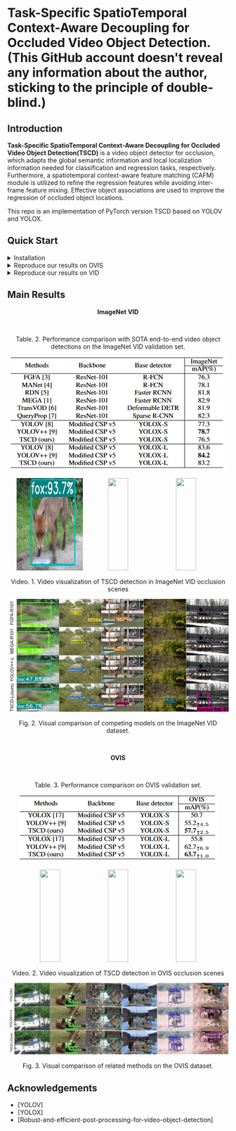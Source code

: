 

# Task-Specific SpatioTemporal Context-Aware Decoupling for Occluded Video Object Detection. (This GitHub account doesn't reveal any information about the author, sticking to the principle of double-blind.)


## Introduction

**Task-Specific SpatioTemporal Context-Aware Decoupling for Occluded Video Object Detection(TSCD)** is a video object detector for occlusion, which adapts the global semantic information and local localization information needed for classification and regression tasks, respectively. Furthermore, a spatiotemporal context-aware feature matching (CAFM) module is utilized to refine the regression features while avoiding inter-frame feature mixing. Effective object associations are used to improve the regression of occluded object locations.

This repo is an implementation of PyTorch version TSCD based on YOLOV and YOLOX.


## Quick Start

<details>
<summary>Installation</summary>

Install TSCD from source.
```shell
git clone git@github.com:Video-Object-Detection/TSCD.git
cd TSCD
```

Create conda env.
```shell
conda create -n tscd python=3.8.19

conda activate tscd

pip install -r requirements.txt

pip3 install -v -e .
```
</details>


<details>
<summary>Reproduce our results on OVIS</summary>

OVIS is used to validate the effect of detecting occluded objects.The training set consists of 607 videos. Because only the annotation of the training set is publicly available, the original OVIS training set was partitioned into training and validation sets with an approximate ratio of 7:3 for each category.

<p align="center">Table 1. Number of labels for each category in the training and validation sets.</p>

| The Number of Training Labels                                                                   | The Number of Validation Labels                                                            |
|-------------------------------------------------------------------------------------------------|--------------------------------------------------------------------------------------------|
| ![The Number of Training Labels](OVIS_Preprocess/division/datasets_visual/Training_Labels.png) | ![The Number of Validation Labels](OVIS_Preprocess/division/datasets_visual/Validation_Labels.png) |

[//]: # (![The Number of Training Labels]&#40;ovis_pre-process/division/datasets_visual/Training_Labels.png&#41;)

[//]: # (<div style="text-align: center;">Fig 1. Number of labels for each category in the training set.</div>)

[//]: # ()
[//]: # (![The Number of Validation Labels]&#40;ovis_pre-process/division/datasets_visual/Validation_Labels.png&#41;)

[//]: # (<div style="text-align: center;">Fig 2. Number of labels for each category in the validation set.</div>)

<br/>

![Label Ratios by Category in Dataset](OVIS_Preprocess/division/datasets_ratio/Label_Ratios.png)
<p align="center">Fig 1. Ratio of labels for each category in the training and validation sets</p>

Step 1. Download the OVIS dataset from [OVIS official website] and organize it as follows:
```shell
path to your datasets/ovis
```

Step 2. Divide the training and validation sets yourself and convert the OVIS COCO format annotations for video object detection. (Download the [annotations] of the divided training and validation sets for video object detection directly. Then, put them in datasets/ovis/annotations.)
```shell
python OVIS_Preprocess/division/ovis_train_valid_data_division.py
-o path to your datasets/ovis/annotaions/annotations_train.json
-t path to your datasets/ovis/annotaions/annotations_train_new.json
-v path to your datasets/ovis/annotaions/annotations_valid_new.json
-ratio 0.7

python yolox/data/datasets/ovis.py
--ovis_train path to your datasets/ovis/annotaions/annotations_train_new.json 
--ovis_valid path to your datasets/ovis/annotaions/annotations_valid_new.json
--vid_train path to your datasets/ovis/annotaions/ovis_train_vid.json
--vid_valid path to your datasets/ovis/annotaions/ovis_valid_vid.json
```

Step 3. Change the "data_dir" field in [exp files](exps/TSCD_OVIS) to [path to your datasets] and download our [weights].

**Training:**
1. The baseline YOLOX detector was initialized with COCO-pretrained weights from the [YOLOX official repository] and fine-tuned on the OVIS dataset.
```shell
python tools/train.py -f exps/ovis_default/ovis_yolox_l.py -c [yolox_l pretrained weights on COCO] -b [batch size] -d [your devices] --fp16
```

2. Initialize the TSCD with finetuned weights obtained by the up step.

```shell
python tools/tscd_train.py -f exps/TSCD_OVIS/ovis_tscd_large.py -c [path to your weights] --fp16
```

**Evaluation:**
```shell
python tools/tscd_eval.py -f exps/TSCD_OVIS/ovis_tscd_large.py -c path to your weights/ovis_tscd_large.pth --dataset ovis --fp16
```

**Visualization:**
```shell
python tools/tscd_demo.py -f exps/TSCD_OVIS/ovis_tscd_large.py -c [path to your weights]/ovis_tscd_large.pth --dataset ovis --path [path to your video] --conf 0.25 --nms 0.5 --tsize 576 --save_result True
```
(For yolox models, please use python tools/demo.py for inference.)
</details>


<details>
<summary>Reproduce our results on VID</summary>

Step 1. Download datasets and weights:

Download ILSVRC2015 DET and ILSVRC2015 VID dataset from [IMAGENET offical website] and organise them as follows:

```shell
path to your datasets/ILSVRC2015/
path to your datasets/ILSVRC/
```

Download COCO-style [annotations] for training, FGFA version training [annotation] and [training/validation video sequences]. Then, put them in these two directories:
```shell
./annotations/vid_train_coco.json
./annotations/ILSVRC_FGFA_COCO.json
./yolox/data/dataset/train_seq.npy
./yolox/data/dataset/val_seq.npy
```

Change the data_dir in exp files to [path to your datasets] and Download our weights.

Step 2. Generate predictions and convert them to IMDB style for evaluation.

```shell
python tools/val_to_imdb.py -f exps/TSCD_VID/vid_tscd_large.py -c path to your weights/vid_tscd_large.pth --fp16 --output_dir ./vid_tscd_large.pkl
```
**Evaluation:**
```shell
python tools/REPPM.py --repp_cfg ./tools/yolo_repp_cfg.json --predictions_file ./vid_tscd_large.pkl --evaluate --annotations_filename ./annotations/annotations_val_ILSVRC.txt --path_dataset [path to your dataset] --store_imdb --store_coco  (--post)
```
(--post) indicates involving post-processing method. Then you will get:
```shell
{'mAP_total': 0.8321641538770728, 'mAP_slow': 0.8739477281753849, 'mAP_medium': 0.8211214638886932, 'mAP_fast': 0.67491957769612891}
```

**Training:**
```shell
python tools/tscd_train.py -f exps/TSCD_VID/vid_tscd_large.py -c weights/yoloxl_vid.pth --fp16
```

**Roughly Evaluation:**
```shell
python tools/tscd_eval.py -f exps/TSCD_VID/vid_tscd_large.py -c weights/tscd_large.pth --tnum 500 --dataset vid --fp16
```
tnum indicates testing sequence number.

**Visualization:**
```shell
python tools/tscd_demo.py -f exps/TSCD_VID/VID_tscd_large.py -c [path to your weights]/vid_tscd_large.pth --path [path to your video] --dataset vid --conf 0.25 --nms 0.5 --tsize 576 --save_result True
```
(For yolox models, please use python tools/demo.py for inference.）
</details>


## Main Results


<p align="center"><strong>ImageNet VID</strong></p>

<br/>

<div align="center">
  <p align="center">Table. 2. Performance comparison with SOTA end-to-end video object detections on the ImageNet VID validation set.</p>
  <img src="assets/ImageNet_VID_Results.png" alt="ImageNet VID Results" />
</div>

<br/>

<div align="center">

  <img src="./visual/imagenet_vid/fox.gif" width="30%" height="210"/>

  <img src="./visual/imagenet_vid/horse.gif" width="30%" height="210"/>

  <img src="./visual/imagenet_vid/bear.gif" width="30%" height="210"/>

</div>

[//]: # (<div style="display: flex; justify-content: space-between;">)

[//]: # ()
[//]: # ( <img src="./visual/imagenet_vid/fox.gif" alt="Image 1" style="width: 33%; max-height: 100%; flex: 1;">)

[//]: # ()
[//]: # ( <img src="./visual/imagenet_vid/horse.gif" alt="Image 2" style="width: 33%; max-height: 100%; flex: 1;">)

[//]: # ()
[//]: # ( <img src="./visual/imagenet_vid/bear.gif" alt="Image 3" style="width: 33%; height: auto; flex: 1;">)

[//]: # ()
[//]: # (</div>)


<p align="center">Video. 1. Video visualization of TSCD detection in ImageNet VID occlusion scenes</p>

<div align="center">

  ![ImageNet VID Visual](assets/ImageNet.png)

  <p align="center">Fig. 2. Visual comparison of competing models on the ImageNet VID dataset.</p>

</div>

<br/>

<p align="center"><strong>OVIS</strong></p>

<br/>

<div align="center">
  <p align="center">Table. 3. Performance comparison on OVIS validation set.</p>
  <img src="assets/OVIS_Results.png" alt="OVIS Results" />
</div>

<br/>

<div align="center">

  <img src="./visual/ovis/elephant.gif" width="30%" height="210"/>

  <img src="./visual/ovis/giant_panda.gif" width="30%" height="210"/>

  <img src="./visual/ovis/zebra.gif" width="30%" height="210"/>

</div>

[//]: # (<div style="display: flex; justify-content: space-between;">)

[//]: # ()
[//]: # ( <img src="./visual/ovis/elephant.gif" alt="Image 1" style="width: 33%; max-height: 100%; flex: 1;">)

[//]: # ()
[//]: # ( <img src="./visual/ovis/giant_panda.gif" alt="Image 2" style="width: 33%; max-height: 100%; flex: 1;">)

[//]: # ()
[//]: # ( <img src="./visual/ovis/zebra.gif" alt="Image 3" style="width: 33%; height: auto; flex: 1;">)

[//]: # ()
[//]: # (</div>)

<p align="center">Video. 2. Video visualization of TSCD detection in OVIS occlusion scenes</p>

<div align="center">

  ![OVIS_Visual](assets/OVIS.png)

  <p align="center">Fig. 3. Visual comparison of related methods on the OVIS dataset.</p>

</div>



## Acknowledgements

* [YOLOV]
* [YOLOX]
* [Robust-and-efficient-post-processing-for-video-object-detection]



